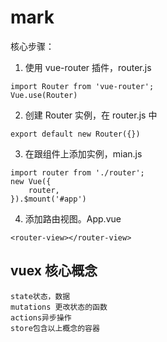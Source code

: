 # mark

核心步骤：

1. 使用 vue-router 插件，router.js

```
import Router from 'vue-router';
Vue.use(Router)
```

2. 创建 Router 实例，在 router.js 中

```
export default new Router({})
```

3. 在跟组件上添加实例，mian.js

```
import router from './router';
new Vue({
    router,
}).$mount('#app')
```

4. 添加路由视图。App.vue

```
<router-view></router-view>
```

## vuex 核心概念

    state状态，数据
    mutations 更改状态的函数
    actions异步操作
    store包含以上概念的容器
